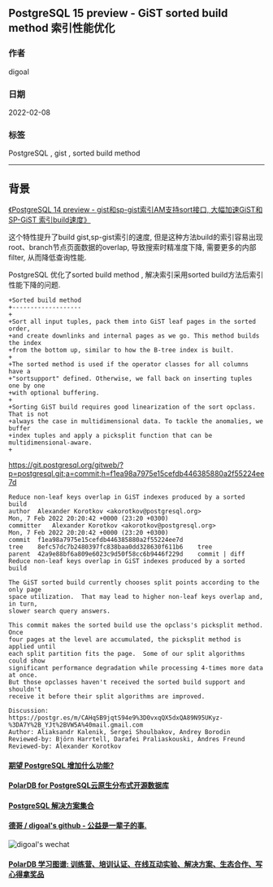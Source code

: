 ## PostgreSQL 15 preview - GiST sorted build method 索引性能优化  
                                   
### 作者                               
digoal                                            
                                             
### 日期                                        
2022-02-08                                     
                                     
### 标签                        
PostgreSQL , gist , sorted build method           
                                           
----                                             
                                        
## 背景       
[《PostgreSQL 14 preview - gist和sp-gist索引AM支持sort接口, 大幅加速GiST和SP-GiST 索引build速度》](../202104/20210408_07.md)    
  
这个特性提升了build gist,sp-gist索引的速度, 但是这种方法build的索引容易出现root、branch节点页面数据的overlap, 导致搜索时精准度下降, 需要更多的内部filter, 从而降低查询性能.   
  
PostgreSQL 优化了sorted build method , 解决索引采用sorted build方法后索引性能下降的问题.    
  
```  
+Sorted build method  
+-------------------  
+  
+Sort all input tuples, pack them into GiST leaf pages in the sorted order,  
+and create downlinks and internal pages as we go. This method builds the index  
+from the bottom up, similar to how the B-tree index is built.  
+  
+The sorted method is used if the operator classes for all columns have a  
+"sortsupport" defined. Otherwise, we fall back on inserting tuples one by one  
+with optional buffering.  
+  
+Sorting GiST build requires good linearization of the sort opclass. That is not  
+always the case in multidimensional data. To tackle the anomalies, we buffer  
+index tuples and apply a picksplit function that can be multidimensional-aware.  
+  
```  
  
https://git.postgresql.org/gitweb/?p=postgresql.git;a=commit;h=f1ea98a7975e15cefdb446385880a2f55224ee7d  
  
```  
Reduce non-leaf keys overlap in GiST indexes produced by a sorted build  
author	Alexander Korotkov <akorotkov@postgresql.org>	  
Mon, 7 Feb 2022 20:20:42 +0000 (23:20 +0300)  
committer	Alexander Korotkov <akorotkov@postgresql.org>	  
Mon, 7 Feb 2022 20:20:42 +0000 (23:20 +0300)  
commit	f1ea98a7975e15cefdb446385880a2f55224ee7d  
tree	8efc57dc7b2480397fc838baa0dd328630f611b6	tree  
parent	42a9e88bf6a809e6023c9d50f58cc6b9446f229d	commit | diff  
Reduce non-leaf keys overlap in GiST indexes produced by a sorted build  
  
The GiST sorted build currently chooses split points according to the only page  
space utilization.  That may lead to higher non-leaf keys overlap and, in turn,  
slower search query answers.  
  
This commit makes the sorted build use the opclass's picksplit method.  Once  
four pages at the level are accumulated, the picksplit method is applied until  
each split partition fits the page.  Some of our split algorithms could show  
significant performance degradation while processing 4-times more data at once.  
But those opclasses haven't received the sorted build support and shouldn't  
receive it before their split algorithms are improved.  
  
Discussion: https://postgr.es/m/CAHqSB9jqtS94e9%3D0vxqQX5dxQA89N95UKyz-%3DA7Y%2B_YJt%2BVW5A%40mail.gmail.com  
Author: Aliaksandr Kalenik, Sergei Shoulbakov, Andrey Borodin  
Reviewed-by: Björn Harrtell, Darafei Praliaskouski, Andres Freund  
Reviewed-by: Alexander Korotkov  
```  
  
  
#### [期望 PostgreSQL 增加什么功能?](https://github.com/digoal/blog/issues/76 "269ac3d1c492e938c0191101c7238216")
  
  
#### [PolarDB for PostgreSQL云原生分布式开源数据库](https://github.com/ApsaraDB/PolarDB-for-PostgreSQL "57258f76c37864c6e6d23383d05714ea")
  
  
#### [PostgreSQL 解决方案集合](https://yq.aliyun.com/topic/118 "40cff096e9ed7122c512b35d8561d9c8")
  
  
#### [德哥 / digoal's github - 公益是一辈子的事.](https://github.com/digoal/blog/blob/master/README.md "22709685feb7cab07d30f30387f0a9ae")
  
  
![digoal's wechat](../pic/digoal_weixin.jpg "f7ad92eeba24523fd47a6e1a0e691b59")
  
  
#### [PolarDB 学习图谱: 训练营、培训认证、在线互动实验、解决方案、生态合作、写心得拿奖品](https://www.aliyun.com/database/openpolardb/activity "8642f60e04ed0c814bf9cb9677976bd4")
  
